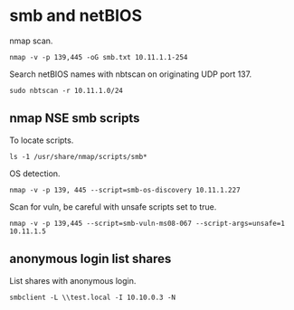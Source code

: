# smb and netBIOS  

nmap scan.  

`nmap -v -p 139,445 -oG smb.txt 10.11.1.1-254`  

Search netBIOS names with nbtscan on originating UDP port 137.  

`sudo nbtscan -r 10.11.1.0/24`  

## nmap NSE smb scripts  

To locate scripts.  

`ls -1 /usr/share/nmap/scripts/smb*`  

OS detection.  

`nmap -v -p 139, 445 --script=smb-os-discovery 10.11.1.227`  

Scan for vuln, be careful with unsafe scripts set to true.  

`nmap -v -p 139,445 --script=smb-vuln-ms08-067 --script-args=unsafe=1 10.11.1.5`  

## anonymous login list shares  

List shares with anonymous login.  

`smbclient -L \\test.local -I 10.10.0.3 -N`
